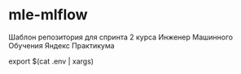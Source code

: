 # mle-mlflow
Шаблон репозитория для спринта 2 курса Инженер Машинного Обучения Яндекс Практикума


export $(cat .env | xargs)
